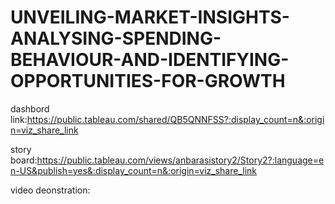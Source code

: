


# UNVEILING-MARKET-INSIGHTS-ANALYSING-SPENDING-BEHAVIOUR-AND-IDENTIFYING-OPPORTUNITIES-FOR-GROWTH

dashbord link:https://public.tableau.com/shared/QB5QNNFSS?:display_count=n&:origin=viz_share_link


story board:https://public.tableau.com/views/anbarasistory2/Story2?:language=en-US&publish=yes&:display_count=n&:origin=viz_share_link


video deonstration:
